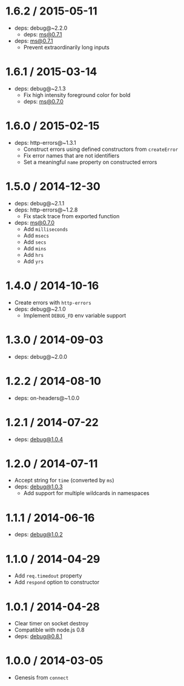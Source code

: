 1.6.2 / 2015-05-11
==================

  * deps: debug@~2.2.0
    - deps: ms@0.7.1
  * deps: ms@0.7.1
    - Prevent extraordinarily long inputs

1.6.1 / 2015-03-14
==================

  * deps: debug@~2.1.3
    - Fix high intensity foreground color for bold
    - deps: ms@0.7.0

1.6.0 / 2015-02-15
==================

  * deps: http-errors@~1.3.1
    - Construct errors using defined constructors from `createError`
    - Fix error names that are not identifiers
    - Set a meaningful `name` property on constructed errors

1.5.0 / 2014-12-30
==================

  * deps: debug@~2.1.1
  * deps: http-errors@~1.2.8
    - Fix stack trace from exported function
  * deps: ms@0.7.0
    - Add `milliseconds`
    - Add `msecs`
    - Add `secs`
    - Add `mins`
    - Add `hrs`
    - Add `yrs`

1.4.0 / 2014-10-16
==================

  * Create errors with `http-errors`
  * deps: debug@~2.1.0
    - Implement `DEBUG_FD` env variable support

1.3.0 / 2014-09-03
==================

  * deps: debug@~2.0.0

1.2.2 / 2014-08-10
==================

  * deps: on-headers@~1.0.0

1.2.1 / 2014-07-22
==================

  * deps: debug@1.0.4

1.2.0 / 2014-07-11
==================

  * Accept string for `time` (converted by `ms`)
  * deps: debug@1.0.3
    - Add support for multiple wildcards in namespaces

1.1.1 / 2014-06-16
==================

  * deps: debug@1.0.2

1.1.0 / 2014-04-29
==================

  * Add `req.timedout` property
  * Add `respond` option to constructor

1.0.1 / 2014-04-28
==================

  * Clear timer on socket destroy
  * Compatible with node.js 0.8
  * deps: debug@0.8.1

1.0.0 / 2014-03-05
==================

  * Genesis from `connect`
